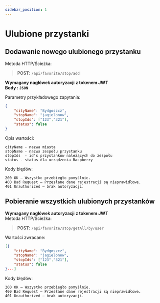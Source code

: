 ```yaml
---
sidebar_position: 1
---
```


# Ulubione przystanki


## Dodawanie nowego ulubionego przystanku

 Metoda HTTP/Ścieżka: 
> **POST**: `/api/favorite/stop/add`  


 **Wymagany nagłówek autoryzacji z tokenem JWT**   
**Body : `JSON`**

Parametry przykładowego zapytania:
```json
{
	"cityName": "Bydgoszcz",
	"stopName": "jagielonow",
	"stopIds": ["123","321"], 
	"status": false 
}
```
Opis wartości:
```
cityName - nazwa miasta
stopName - nazwa zespołu przystanku
stopIds  - id's przystanków należących do zespołu
status - status dla urządzenia Raspberry
```

Kody błędów:
```
200 OK – Wszystko przebiegło pomyślnie.
400 Bad Request – Przesłane dane rejestracji są nieprawidłowe.
401 Unauthorized – brak autoryzacji.
```



## Pobieranie wszystkich ulubionych przystanków  
 **Wymagany nagłówek autoryzacji z tokenem JWT**   
 Metoda HTTP/Ścieżka: 
> **POST**: `/api/favorite/stop/getAll/by/user`



Wartości zwracane:
```json
[{
    "cityName": "Bydgoszcz",
    "stopName": "jagielonow",
    "stopIds": ["123","321"], 
    "status": false 
}...]
```

Kody błędów:
```
200 OK – Wszystko przebiegło pomyślnie.
400 Bad Request – Przesłane dane rejestracji są nieprawidłowe.
401 Unauthorized – brak autoryzacji.
```